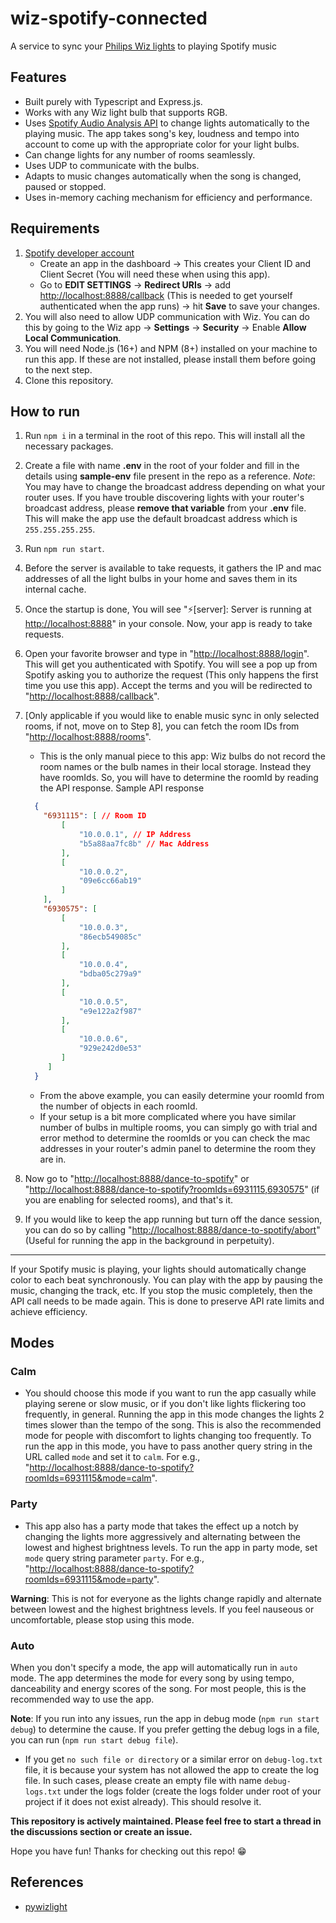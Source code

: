 # wiz-spotify-connected

A service to sync your [Philips Wiz lights](https://www.wizconnected.com/) to playing Spotify music

## Features

* Built purely with Typescript and Express.js.
* Works with any Wiz light bulb that supports RGB.
* Uses [Spotify Audio Analysis API](https://developer.spotify.com/documentation/web-api/reference/#/operations/get-audio-analysis) to change lights automatically to the playing music. The app takes song's key, loudness and tempo into account to come up with the appropriate color for your light bulbs.
* Can change lights for any number of rooms seamlessly.
* Uses UDP to communicate with the bulbs.
* Adapts to music changes automatically when the song is changed, paused or stopped.
* Uses in-memory caching mechanism for efficiency and performance.

## Requirements

1. [Spotify developer account](https://developer.spotify.com/dashboard)
    * Create an app in the dashboard -> This creates your Client ID and Client Secret (You will need these when using this app).
    * Go to **EDIT SETTINGS** -> **Redirect URIs** -> add [http://localhost:8888/callback](http://localhost:8888/callback) (This is needed to get yourself authenticated when the app runs) -> hit **Save** to save your changes.
2. You will also need to allow UDP communication with Wiz. You can do this by going to the Wiz app -> **Settings** -> **Security** -> Enable <strong>Allow Local Communication</strong>.
3. You will need Node.js (16+) and NPM (8+) installed on your machine to run this app. If these are not installed, please install them before going to the next step.
4. Clone this repository.

## How to run

1. Run `npm i` in a terminal in the root of this repo. This will install all the necessary packages.
2. Create a file with name **.env** in the root of your folder and fill in the details using **sample-env** file present in the repo as a reference.
    <em>Note</em>: You may have to change the broadcast address depending on what your router uses. If you have trouble discovering lights with your router's broadcast address, please **remove that variable** from your **.env** file. This will make the app use the default broadcast address which is `255.255.255.255`.
3. Run `npm run start`.
4. Before the server is available to take requests, it gathers the IP and mac addresses of all the light bulbs in your home and saves them in its internal cache.
5. Once the startup is done, You will see "⚡️[server]: Server is running at [http://localhost:8888](http://localhost:8888)" in your console. Now, your app is ready to take requests.
6. Open your favorite browser and type in "[http://localhost:8888/login](http://localhost:8888/login)". This will get you authenticated with Spotify. You will see a pop up from Spotify asking you to authorize the request (This only happens the first time you use this app). Accept the terms and you will be redirected to "[http://localhost:8888/callback](http://localhost:8888/callback)".
7. [Only applicable if you would like to enable music sync in only selected rooms, if not, move on to Step 8], you can fetch the room IDs from "[http://localhost:8888/rooms](http://localhost:8888/rooms)".
    * This is the only manual piece to this app: Wiz bulbs do not record the room names or the bulb names in their local storage. Instead they have roomIds. So, you will have to determine the roomId by reading the API response.
        Sample API response

    ```json
      {
        "6931115": [ // Room ID
            [
                "10.0.0.1", // IP Address
                "b5a88aa7fc8b" // Mac Address
            ],
            [
                "10.0.0.2",
                "09e6cc66ab19"
            ]
        ],
        "6930575": [
            [
                "10.0.0.3",
                "86ecb549085c"
            ],
            [
                "10.0.0.4",
                "bdba05c279a9"
            ],
            [
                "10.0.0.5",
                "e9e122a2f987"
            ],
            [
                "10.0.0.6",
                "929e242d0e53"
            ]
         ]
      }
    ```

    * From the above example, you can easily determine your roomId from the number of objects in each roomId.
    * If your setup is a bit more complicated where you have similar number of bulbs in multiple rooms, you can simply go with trial and error method to determine the roomIds or you can check the mac addresses in your router's admin panel to determine the room they are in.
8. Now go to "[http://localhost:8888/dance-to-spotify](http://localhost:8888/dance-to-spotify)" or "[http://localhost:8888/dance-to-spotify?roomIds=6931115,6930575](http://localhost:8888/dance-to-spotify?roomIds=6931115,6930575)" (if you are enabling for selected rooms), and that's it.
9. If you would like to keep the app running but turn off the dance session, you can do so by calling "[http://localhost:8888/dance-to-spotify/abort](http://localhost:8888/dance-to-spotify/abort)" (Useful for running the app in the background in perpetuity).

***

If your Spotify music is playing, your lights should automatically change color to each beat synchronously. You can play with the app by pausing the music, changing the track, etc. If you stop the music completely, then the API call needs to be made again. This is done to preserve API rate limits and achieve efficiency.

## Modes

### Calm

* You should choose this mode if you want to run the app casually while playing serene or slow music, or if you don't like lights flickering too frequently, in general. Running the app in this mode changes the lights 2 times slower than the tempo of the song. This is also the recommended mode for people with discomfort to lights changing too frequently. To run the app in this mode, you have to pass another query string in the URL called `mode` and set it to `calm`. For e.g., "[http://localhost:8888/dance-to-spotify?roomIds=6931115&mode=calm](http://localhost:8888/dance-to-spotify?roomIds=6931115&mode=calm)".

### Party

* This app also has a party mode that takes the effect up a notch by changing the lights more aggressively and alternating between the lowest and highest brightness levels. To run the app in party mode, set `mode` query string parameter `party`. For e.g., "[http://localhost:8888/dance-to-spotify?roomIds=6931115&mode=party](http://localhost:8888/dance-to-spotify?roomIds=6931115&mode=party)".

<strong>Warning</strong>: This is not for everyone as the lights change rapidly and alternate between lowest and the highest brightness levels. If you feel nauseous or uncomfortable, please stop using this mode.

### Auto

When you don't specify a mode, the app will automatically run in `auto` mode. The app determines the mode for every song by using tempo, danceability and energy scores of the song. For most people, this is the recommended way to use the app.

<strong>Note</strong>: If you run into any issues, run the app in debug mode (`npm run start debug`) to determine the cause. If you prefer getting the debug logs in a file, you can run (`npm run start debug file`).

* If you get `no such file or directory` or a similar error on `debug-log.txt` file, it is because your system has not allowed the app to create the log file. In such cases, please create an empty file with name `debug-logs.txt` under the logs folder (create the logs folder under root of your project if it does not exist already). This should resolve it.

**This repository is actively maintained. Please feel free to start a thread in the discussions section or create an issue.**

Hope you have fun! Thanks for checking out this repo! 😁

## References

* [pywizlight](https://github.com/sbidy/pywizlight)
